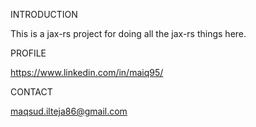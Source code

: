 INTRODUCTION

This is a jax-rs project for doing all the jax-rs things here.

PROFILE

https://www.linkedin.com/in/maiq95/

CONTACT

maqsud.ilteja86@gmail.com
